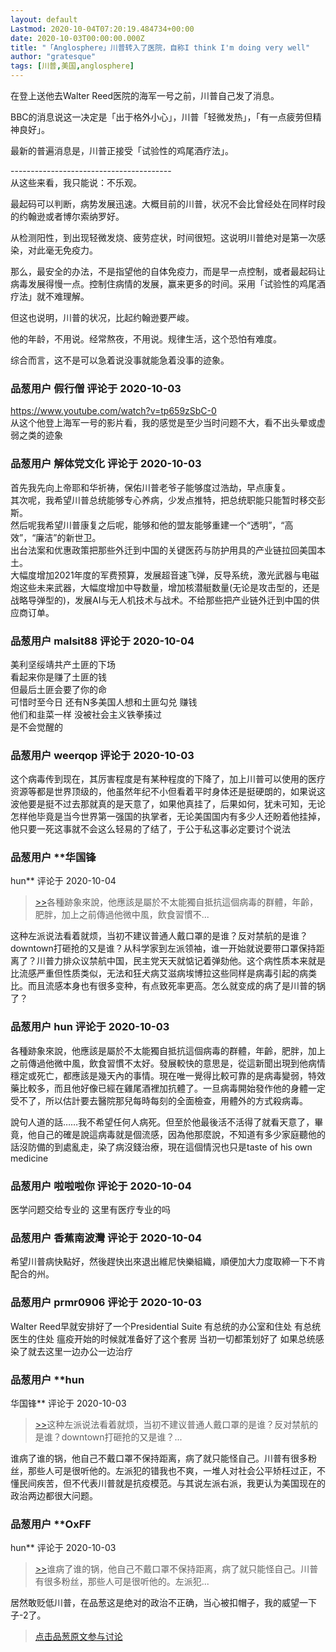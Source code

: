 ```yaml
---
layout: default
Lastmod: 2020-10-04T07:20:19.484734+00:00
date: 2020-10-03T00:00:00.000Z
title: "「Anglosphere」川普转入了医院，自称I think I'm doing very well"
author: "gratesque"
tags: [川普,美国,anglosphere]
---
```


在登上送他去Walter Reed医院的海军一号之前，川普自己发了消息。  
  
BBC的消息说这一决定是「出于格外小心」，川普「轻微发热」，「有一点疲劳但精神良好」。  
  
最新的普遍消息是，川普正接受「试验性的鸡尾酒疗法」。  
  
\----------------------------------------  
从这些来看，我只能说：不乐观。  
  
最起码可以判断，病势发展迅速。大概目前的川普，状况不会比曾经处在同样时段的约翰逊或者博尔索纳罗好。  
  
从检测阳性，到出现轻微发烧、疲劳症状，时间很短。这说明川普绝对是第一次感染，对此毫无免疫力。  
  
那么，最安全的办法，不是指望他的自体免疫力，而是早一点控制，或者最起码让病毒发展得慢一点。控制住病情的发展，赢来更多的时间。采用「试验性的鸡尾酒疗法」就不难理解。  
  
但这也说明，川普的状况，比起约翰逊要严峻。  
  
他的年龄，不用说。经常熬夜，不用说。规律生活，这个恐怕有难度。  
  
综合而言，这不是可以急着说没事就能急着没事的迹象。

            
### 品葱用户 **假行僧** 评论于 2020-10-03
        
https://www.youtube.com/watch?v=tp659zSbC-0  
从这个他登上海军一号的影片看，我的感觉是至少当时问题不大，看不出头晕或虚弱之类的迹象
        


            
### 品葱用户 **解体党文化** 评论于 2020-10-03
        
首先我先向上帝耶和华祈祷，保佑川普老爷子能够度过浩劫，早点康复。  
其次呢，我希望川普总统能够专心养病，少发点推特，把总统职能只能暂时移交彭斯。  
然后呢我希望川普康复之后呢，能够和他的盟友能够重建一个“透明”，“高效”，“廉洁”的新世卫。  
出台法案和优惠政策把那些外迁到中国的关键医药与防护用具的产业链拉回美国本土。  
大幅度增加2021年度的军费预算，发展超音速飞弹，反导系统，激光武器与电磁炮这些未来武器，大幅度增加中导数量，增加核潜艇数量(无论是攻击型的，还是战略导弹型的)，发展AI与无人机技术与战术。不给那些把产业链外迁到中国的供应商订单。
        


            
### 品葱用户 **malsit88** 评论于 2020-10-04
        
美利坚绥靖共产土匪的下场  
看起来你是赚了土匪的钱  
但最后土匪会要了你的命  
可惜时至今日 还有N多美国人想和土匪勾兑 赚钱  
他们和韭菜一样 没被社会主义铁拳揍过  
是不会觉醒的
        


            
### 品葱用户 **weerqop** 评论于 2020-10-03
        
这个病毒传到现在，其厉害程度是有某种程度的下降了，加上川普可以使用的医疗资源等都是世界顶级的，他虽然年纪不小但看着平时身体还是挺硬朗的，如果说这波他要是挺不过去那就真的是天意了，如果他真挂了，后果如何，犹未可知，无论怎样他毕竟是当今世界第一强国的执掌者，无论美国国内有多少人还盼着他挂掉，他只要一死这事就不会这么轻易的了结了，于公于私这事必定要讨个说法
        


            
### 品葱用户 **华国锋 
hun** 评论于 2020-10-04
        
> [\>>]( "/video/item_id-28321#")各種跡象來說，他應該是屬於不太能獨自抵抗這個病毒的群體，年齡，肥胖，加上之前傳過他微中風，飲食習慣不...

  
  
这种左派说法看着就烦，当初不建议普通人戴口罩的是谁？反对禁航的是谁？downtown打砸抢的又是谁？从科学家到左派领袖，谁一开始就说要带口罩保持距离了？川普力排众议禁航中国，民主党天天就惦记着弹劾他。这个病性质本来就是比流感严重但性质类似，无法和狂犬病艾滋病埃博拉这些同样是病毒引起的病类比。而且流感本身也有很多变种，有点致死率更高。怎么就变成的病了是川普的锅了？
        


            
### 品葱用户 **hun** 评论于 2020-10-03
        
各種跡象來說，他應該是屬於不太能獨自抵抗這個病毒的群體，年齡，肥胖，加上之前傳過他微中風，飲食習慣不太好。發展較快的意思是，從這新聞出現到他病情穩定或死亡，都應該是幾天內的事情。現在唯一覺得比較可靠的是病毒變弱，特效藥比較多，而且他好像已經在雞尾酒裡加抗體了。一旦病毒開始發作他的身體一定受不了，所以估計要去醫院那兒每時每刻的全面檢查，用體外的方式殺病毒。  
  
說句人道的話……我不希望任何人病死。但至於他最後活不活得了就看天意了，畢竟，他自己的確是說這病毒就是個流感，因為他那麼說，不知道有多少家庭聽他的話沒防備的到處亂走，染了病沒錢治療，現在這個情況也只是taste of his own medicine
        


            
### 品葱用户 **啦啦啦你** 评论于 2020-10-04
        
医学问题交给专业的 这里有医疗专业的吗
        


            
### 品葱用户 **香蕉南波灣** 评论于 2020-10-04
        
希望川普病快點好，然後趕快出來退出維尼快樂組織，順便加大力度取締一下不肯配合的州。
        


            
### 品葱用户 **prmr0906** 评论于 2020-10-03
        
Walter Reed早就安排好了一个Presidential Suite 有总统的办公室和住处 有总统医生的住处 瘟疫开始的时候就准备好了这个套房 当初一切都策划好了 如果总统感染了就去这里一边办公一边治疗
        


            
### 品葱用户 **hun 
华国锋** 评论于 2020-10-03
        
> [\>>]( "/video/item_id-28329#")这种左派说法看着就烦，当初不建议普通人戴口罩的是谁？反对禁航的是谁？downtown打砸抢的又是谁？...

  
  
谁病了谁的锅，他自己不戴口罩不保持距离，病了就只能怪自己。川普有很多粉丝，那些人可是很听他的。左派犯的错我也不爽，一堆人对社会公平矫枉过正，不懂民间疾苦，但不代表川普就是抗疫模范。与其说左派右派，我更认为美国现在的政治两边都很大问题。
        


            
### 品葱用户 **OxFF 
hun** 评论于 2020-10-03
        
> [\>>]( "/video/item_id-28334#")谁病了谁的锅，他自己不戴口罩不保持距离，病了就只能怪自己。川普有很多粉丝，那些人可是很听他的。左派犯...

  
居然敢贬低川普，在品葱这是绝对的政治不正确，当心被扣帽子，我的威望一下子-2了。
        






> [点击品葱原文参与讨论](https://pincong.rocks/video/id-3120__sort_key-agree_count__sort-DESC?warning)

